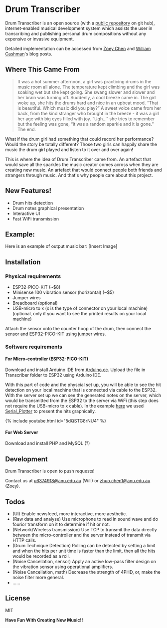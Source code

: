 # Drum Transcriber

Drum Transcriber is an open source (with a [public repository](https://github.com/Wcashman1351/Drum_Transcriber_ASC) on git hub), internet-enabled musical development system which assists the user in transcribing and publishing personal drum compositions without any expensive or invasive equipment. 

Detailed implementation can be accessed from [Zoey Chen](https://cs.anu.edu.au/courses/china-study-tour/news/#zoey-chen) and [William Cashman](https://cs.anu.edu.au/courses/china-study-tour/news/#william-cashman)'s blog posts.

## Where This Came From
> It was a hot summer afternoon, a girl was practicing drums in the music room all alone. The temperature kept climbing and the girl was soaking wet but she kept going. She swang slower and slower and her brain was turning off. Suddenly, a cool breeze came in. The girl woke up, she hits the drums hard and nice in an upbeat mood. “That is beautiful. Which music did you play?” A sweet voice came from her back, from the kind stranger who brought in the breeze - it was a girl her age with big eyes filled with joy. “Ugh…” she tries to remember but the feeling was gone, “it was a random sparkle and it is gone.” The end.

What if the drum girl had something that could record her performance? Would the story be totally different? Those two girls can happily share the music the drum girl played and listen to it over and over again!

This is where the idea of Drum Transcriber came from. An artefact that would save all the sparkles the music creator comes across when they are creating new music. An artefact that would connect people both friends and strangers through music. And that's why people care about this project.

## New Features!

  - Drum hits detection 
  - Drum notes graphical presentation
  - Interactive UI
  - Fast WiFi transmission

## Example:

Here is an example of output music bar:
[Insert Image]

## Installation
### Physical requirements
- ESP32-PICO-KIT (~$8)
- Minisense 100 vibration sensor (horizontal) (~$5)
- Jumper wires
- Breadboard (optional)
- USB-micro to x (x is the type of connector on your local machine) (optional, only if you want to see the printed results on your local machine)

Attach the sensor onto the counter hoop of the drum, then connect the sensor and ESP32-PICO-KIT using jumper wires.

### Software requirements
#### For Micro-controller (ESP32-PICO-KIT)
Download and install Arduino IDE from [Arduino.cc](https://www.arduino.cc/en/main/software).
Upload the file in Transcriber folder to ESP32 using Arduino IDE.

With this part of code and the physcial set up, you will be able to see the hit detection on your local machine that is connected via cable to the ESP32. With the server set up we can see the generated notes on the server, which would be transmitted from the ESP32 to the server via WiFi (this step does not require the USB-micro to x cable). In the example [here](https://www.youtube.com/watch?v=5dQSTG8rNU4) we used [Serial_Plotter](https://gitlab.com/2b-a2/serial-plotter) to present the hits graphically.

{% include youtube.html id="5dQSTG8rNU4" %}

#### For Web Server 
Download and install PHP and MySQL (?)

## Development
Drum Transcriber is open to push requests! 

Contact us at u6374918@anu.edu.au (Will) or zhuo.chen1@anu.edu.au (Zoey).

## Todos

- (UI) Enable newsfeed, more interactive, more aesthetic.
- (Raw data and analyse) Use microphone to read in sound wave and do fourior transform on it to determine if hit or not.
- (Network/Wireless transmission) Use TCP to transmit the data directly between the micro-controller and the server instead of transmit via HTTP calls.
- (Drum Technique Detection) Rolling can be detected by setting a limit and when the hits per unit time is faster than the limit, then all the hits would be recorded as a roll.
- (Noise Cancellation, sensor) Apply an active low-pass filter design on the vibration sensor using operational amplifiers.
- (Noise Cancellation, math) Decrease the strength of 4PHD, or, make the noise filter more general.
- ......


License
----

MIT


**Have Fun With Creating New Music!!**

[//]: # (References)


   [William Cashman Blog Post]: <https://cs.anu.edu.au/courses/china-study-tour/news/#william-cashman>
   [Zoey Chen Blog Post]: <https://cs.anu.edu.au/courses/china-study-tour/news/#zoey-chen>
   [Serial Plotter]: <https://gitlab.com/2b-a2/serial-plotter>
   [Drum Transcriber Test]:<https://www.youtube.com/watch?v=5dQSTG8rNU4>

